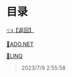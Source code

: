 # 目录  


[👈【返回】](/--目录--/C#高级)  


[📜ADO.NET](/C#高级/数据操作/ADO.NET)  

[📜LINQ](/C#高级/数据操作/LINQ)  







> 2023/7/9 2:55:58
